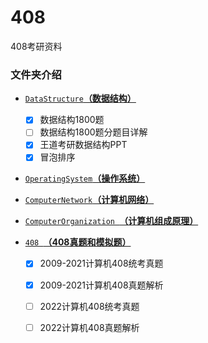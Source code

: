 # 408
408考研资料



###  文件夹介绍

-  [`DataStructure`**（数据结构）**](数据结构/)
   - [x] 数据结构1800题
   - [ ] 数据结构1800题分题目详解
   - [x] 王道考研数据结构PPT
   - [x] 冒泡排序
   
- [`OperatingSystem`**（操作系统）**](操作系统/)

- [`ComputerNetwork`**（计算机网络）**](计算机网络/)

- [`ComputerOrganization `**（计算机组成原理）**](计算机组成原理)

- [`408 `**（408真题和模拟题）**](408真题/)
  - [x] ​	2009-2021计算机408统考真题
  
  - [x] ​    2009-2021计算机408真题解析
  
  - [ ] ​    2022计算机408统考真题
  
  - [ ] ​    2022计算机408真题解析
  
